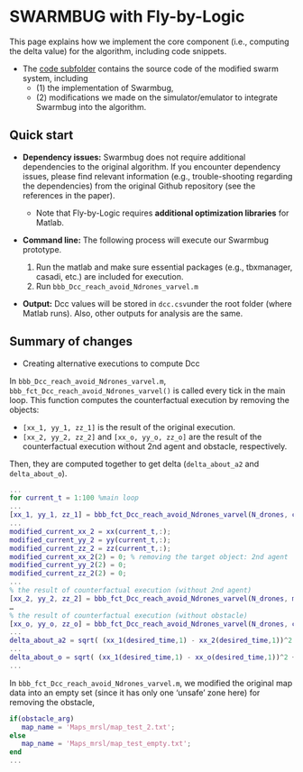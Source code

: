 # SWARMBUG with Fly-by-Logic

This page explains how we implement the core component (i.e., computing the delta value) for the algorithm, including code snippets.

- The [code subfolder](./code) contains the source code of the modified swarm system, including
  - (1) the implementation of Swarmbug,
  - (2) modifications we made on the simulator/emulator to integrate Swarmbug into the algorithm.

## Quick start

- **Dependency issues:** Swarmbug does not require additional dependencies to the original algorithm. If you encounter dependency issues, please find relevant information (e.g., trouble-shooting regarding the dependencies) from the original Github repository (see the references in the paper).
  - Note that Fly-by-Logic requires **additional optimization libraries** for Matlab.
- **Command line:** The following process will execute our Swarmbug prototype.

  1.  Run the matlab and make sure essential packages (e.g., tbxmanager, casadi, etc.) are included for execution.
  2.  Run `bbb_Dcc_reach_avoid_Ndrones_varvel.m`

- **Output:** Dcc values will be stored in `dcc.csv`under the root folder (where Matlab runs). Also, other outputs for analysis are the same.

## Summary of changes

- Creating alternative executions to compute Dcc

In `bbb_Dcc_reach_avoid_Ndrones_varvel.m`, `bbb_fct_Dcc_reach_avoid_Ndrones_varvel()` is called every tick in the main loop. This function computes the counterfactual execution by removing the objects:

- `[xx_1, yy_1, zz_1]` is the result of the original execution.
- `[xx_2, yy_2, zz_2]` and `[xx_o, yy_o, zz_o]` are the result of the counterfactual execution without 2nd agent and obstacle, respectively.

Then, they are computed together to get delta (`delta_about_a2` and `delta_about_o`).

```matlab
...
for current_t = 1:100 %main loop
...
[xx_1, yy_1, zz_1] = bbb_fct_Dcc_reach_avoid_Ndrones_varvel(N_drones, current_xx, current_yy, current_zz, does_obstacle_exist); % result of original execution
...
modified_current_xx_2 = xx(current_t,:);
modified_current_yy_2 = yy(current_t,:);
modified_current_zz_2 = zz(current_t,:);
modified_current_xx_2(2) = 0; % removing the target object: 2nd agent
modified_current_yy_2(2) = 0;
modified_current_zz_2(2) = 0;
...
% the result of counterfactual execution (without 2nd agent)
[xx_2, yy_2, zz_2] = bbb_fct_Dcc_reach_avoid_Ndrones_varvel(N_drones, modified_current_xx_2, modified_current_yy_2, modified_current_zz_2, does_obstacle_exist);
…
% the result of counterfactual execution (without obstacle)
[xx_o, yy_o, zz_o] = bbb_fct_Dcc_reach_avoid_Ndrones_varvel(N_drones, current_xx, current_yy, current_zz, 0);
...
delta_about_a2 = sqrt( (xx_1(desired_time,1) - xx_2(desired_time,1))^2 + (yy_1(desired_time,1) - yy_2(desired_time,1))^2 + (zz_1(desired_time,1) - zz_2(desired_time,1))^2 );
...
delta_about_o = sqrt( (xx_1(desired_time,1) - xx_o(desired_time,1))^2 + (yy_1(desired_time,1) - yy_o(desired_time,1))^2 + (zz_1(desired_time,1) - zz_o(desired_time,1))^2 );
...
```

In `bbb_fct_Dcc_reach_avoid_Ndrones_varvel.m`, we modified the original map data into an empty set (since it has only one ‘unsafe’ zone here) for removing the obstacle,

```matlab
if(obstacle_arg)
   map_name = 'Maps_mrsl/map_test_2.txt';
else
   map_name = 'Maps_mrsl/map_test_empty.txt';
end
...
```
